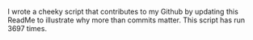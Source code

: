 I wrote a cheeky script that contributes to my Github by updating this ReadMe to illustrate why more than commits matter. This script has run 3697 times.